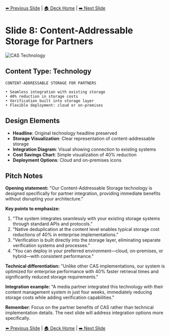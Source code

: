 <!-- Navigation Header -->
[⬅️ Previous Slide](slide07_simplified.md) | [🏠 Deck Home](../README.md) | [➡️ Next Slide](slide09_simplified.md)

# Slide 8: Content-Addressable Storage for Partners

![CAS Technology](../images/slide8.png)

## Content Type: Technology

```
CONTENT-ADDRESSABLE STORAGE FOR PARTNERS

• Seamless integration with existing storage
• 40% reduction in storage costs
• Verification built into storage layer
• Flexible deployment: cloud or on-premises
```

## Design Elements

- **Headline**: Original technology headline preserved
- **Storage Visualization**: Clear representation of content-addressable storage
- **Integration Diagram**: Visual showing connection to existing systems
- **Cost Savings Chart**: Simple visualization of 40% reduction
- **Deployment Options**: Cloud and on-premises icons

## Pitch Notes

**Opening statement:**
"Our Content-Addressable Storage technology is designed specifically for partner integration, providing immediate benefits without disrupting your architecture."

**Key points to emphasize:**
1. "The system integrates seamlessly with your existing storage systems through standard APIs and protocols."
2. "Native deduplication at the content level enables typical storage cost reductions of 40% in enterprise implementations."
3. "Verification is built directly into the storage layer, eliminating separate verification systems and processes."
4. "You can deploy in your preferred environment—cloud, on-premises, or hybrid—with consistent performance."

**Technical differentiation:**
"Unlike other CAS implementations, our system is optimized for enterprise performance with 40% faster retrieval times and significantly reduced storage requirements."

**Integration example:**
"A media partner integrated this technology with their content management system in just four weeks, immediately reducing storage costs while adding verification capabilities."

**Remember**: Focus on the partner benefits of CAS rather than technical implementation details. The next slide will address integration options more specifically.

<!-- Navigation Footer -->
[⬅️ Previous Slide](slide07_simplified.md) | [🏠 Deck Home](../README.md) | [➡️ Next Slide](slide09_simplified.md)
